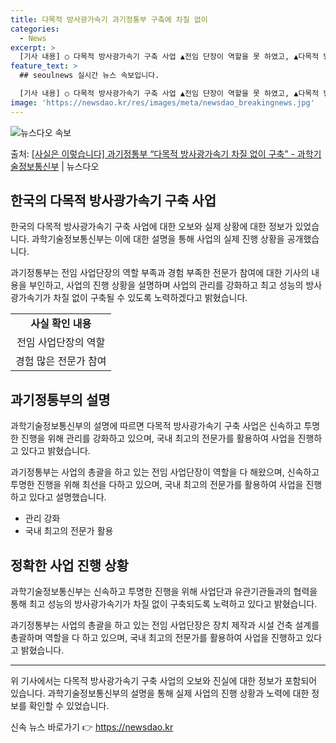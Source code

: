 ```yaml
---
title: 다목적 방사광가속기 과기정통부 구축에 차질 없이
categories:
  - News
excerpt: >
  [기사 내용] ○ 다목적 방사광가속기 구축 사업 ▲전임 단장이 역할을 못 하였고, ▲다목적 방사광가속기 구축…
feature_text: >
  ## seoulnews 실시간 뉴스 속보입니다.

  [기사 내용] ○ 다목적 방사광가속기 구축 사업 ▲전임 단장이 역할을 못 하였고, ▲다목적 방사광가속기 구축…
image: 'https://newsdao.kr/res/images/meta/newsdao_breakingnews.jpg'
---
```


![뉴스다오 속보](https://newsdao.kr/res/images/meta/newsdao_breakingnews.jpg)

<p>출처: <a href="https://newsdao.kr/3400" rel="dofollow">[사실은 이렇습니다] 과기정통부 “다목적 방사광가속기 차질 없이 구축” - 과학기술정보통신부</a> | 뉴스다오</p>

<h2 data-ke-size="size26">한국의 다목적 방사광가속기 구축 사업</h2>
한국의 다목적 방사광가속기 구축 사업에 대한 오보와 실제 상황에 대한 정보가 있었습니다. 과학기술정보통신부는 이에 대한 설명을 통해 사업의 실제 진행 상황을 공개했습니다.

<p data-ke-size="size16">과기정통부는 전임 사업단장의 역할 부족과 경험 부족한 전문가 참여에 대한 기사의 내용을 부인하고, 사업의 진행 상황을 설명하며 사업의 관리를 강화하고 최고 성능의 방사광가속기가 차질 없이 구축될 수 있도록 노력하겠다고 밝혔습니다.</p>

<table>
  <tr>
    <td style="text-align: center; height: 17px;"><b>사실 확인 내용</b></td>
  </tr>
  <tr>
    <td style="text-align: center; height: 17px;">전임 사업단장의 역할</td>
  </tr>
  <tr>
    <td style="text-align: center; height: 17px;">경험 많은 전문가 참여</td>
  </tr>
</table>

<h2 data-ke-size="size26">과기정통부의 설명</h2>
과학기술정보통신부의 설명에 따르면 다목적 방사광가속기 구축 사업은 신속하고 투명한 진행을 위해 관리를 강화하고 있으며, 국내 최고의 전문가를 활용하여 사업을 진행하고 있다고 밝혔습니다.

<p data-ke-size="size16">과기정통부는 사업의 총괄을 하고 있는 전임 사업단장이 역할을 다 해왔으며, 신속하고 투명한 진행을 위해 최선을 다하고 있으며, 국내 최고의 전문가를 활용하여 사업을 진행하고 있다고 설명했습니다.</p>

<ul>
  <li>관리 강화</li>
  <li>국내 최고의 전문가 활용</li>
</ul>

<h2 data-ke-size="size26">정확한 사업 진행 상황</h2>
과학기술정보통신부는 신속하고 투명한 진행을 위해 사업단과 유관기관들과의 협력을 통해 최고 성능의 방사광가속기가 차질 없이 구축되도록 노력하고 있다고 밝혔습니다.

<p data-ke-size="size16">과기정통부는 사업의 총괄을 하고 있는 전임 사업단장은 장치 제작과 시설 건축 설계를 총괄하며 역할을 다 하고 있으며, 국내 최고의 전문가를 활용하여 사업을 진행하고 있다고 밝혔습니다.</p>

<hr>

위 기사에서는 다목적 방사광가속기 구축 사업의 오보와 진실에 대한 정보가 포함되어 있습니다. 과학기술정보통신부의 설명을 통해 실제 사업의 진행 상황과 노력에 대한 정보를 확인할 수 있었습니다. 

신속 뉴스 바로가기 👉 <a href="https://newsdao.kr" rel="dofollow">https://newsdao.kr</a>


